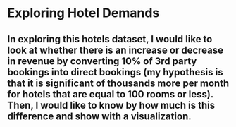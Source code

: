 # Exploring Hotel Demands

## In exploring this hotels dataset, I would like to look at whether there is an increase or decrease in revenue by converting 10% of 3rd party bookings into direct bookings (my hypothesis is that it is significant of thousands more per month for hotels that are equal to 100 rooms or less). Then, I would like to know by how much is this difference and show with a visualization. 
